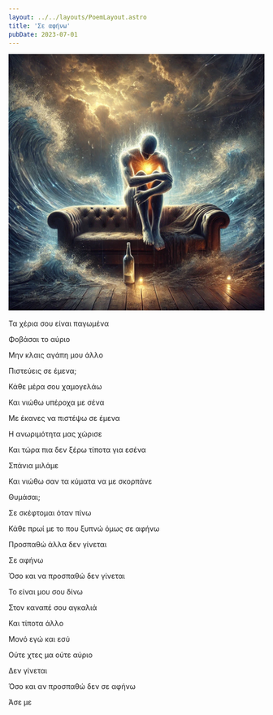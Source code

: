 ```yaml
---
layout: ../../layouts/PoemLayout.astro
title: 'Σε αφήνω'
pubDate: 2023-07-01
---
```

![An image of a person sitting on a couch and surrounded by waves.](../../images/se-afhnw.webp)

Τα χέρια σου είναι παγωμένα

Φοβάσαι το αύριο

Μην κλαις αγάπη μου άλλο

Πιστεύεις σε έμενα;

Κάθε μέρα σου χαμογελάω

Και νιώθω υπέροχα με σένα

Με έκανες να πιστέψω σε έμενα

Η ανωριμότητα μας χώρισε

Και τώρα πια δεν ξέρω τίποτα για εσένα

Σπάνια μιλάμε

Και νιώθω σαν τα κύματα να με σκορπάνε

Θυμάσαι;

Σε σκέφτομαι όταν πίνω

Κάθε πρωί με το που ξυπνώ όμως σε αφήνω

Προσπαθώ άλλα δεν γίνεται

Σε αφήνω

Όσο και να προσπαθώ δεν γίνεται

Το είναι μου σου δίνω

Στον καναπέ σου αγκαλιά

Και τίποτα άλλο

Μονό εγώ και εσύ

Ούτε χτες μα ούτε αύριο

Δεν γίνεται

Όσο και αν προσπαθώ δεν σε αφήνω

Άσε με
